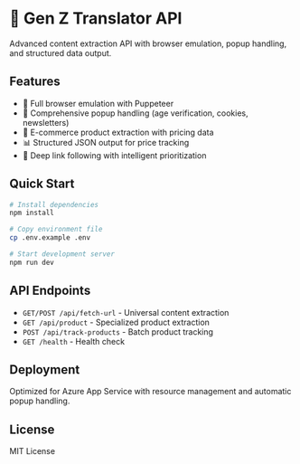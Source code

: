 # 🚀 Gen Z Translator API

Advanced content extraction API with browser emulation, popup handling, and structured data output.

## Features

- 🤖 Full browser emulation with Puppeteer
- 🚫 Comprehensive popup handling (age verification, cookies, newsletters)
- 🏪 E-commerce product extraction with pricing data
- 📊 Structured JSON output for price tracking
- 🔗 Deep link following with intelligent prioritization

## Quick Start

```bash
# Install dependencies
npm install

# Copy environment file
cp .env.example .env

# Start development server
npm run dev
```

## API Endpoints

- `GET/POST /api/fetch-url` - Universal content extraction
- `GET /api/product` - Specialized product extraction  
- `POST /api/track-products` - Batch product tracking
- `GET /health` - Health check

## Deployment

Optimized for Azure App Service with resource management and automatic popup handling.

## License

MIT License
